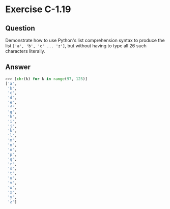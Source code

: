 # Exercise C-1.19

## Question

Demonstrate how to use Python's list comprehension syntax to produce the list
`['a', 'b', 'c' ... 'z']`, but without having to type all 26 such characters
literally.

## Answer

```python
>>> [chr(k) for k in range(97, 123)]
['a',
 'b',
 'c',
 'd',
 'e',
 'f',
 'g',
 'h',
 'i',
 'j',
 'k',
 'l',
 'm',
 'n',
 'o',
 'p',
 'q',
 'r',
 's',
 't',
 'u',
 'v',
 'w',
 'x',
 'y',
 'z']
```
